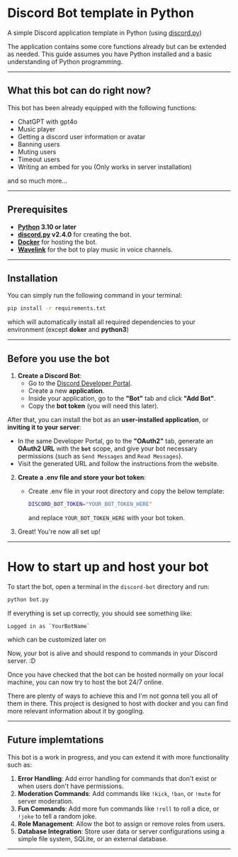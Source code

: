 # Discord Bot template in Python

A simple Discord application template in Python (using [discord.py](https://github.com/Rapptz/discord.py))

The application contains some core functions already but can be extended as needed. This guide assumes you have Python installed and a basic understanding of Python programming.

---

## What this bot can do right now?

This bot has been already equipped with the following functions:
- ChatGPT with gpt4o
- Music player
- Getting a discord user information or avatar
- Banning users
- Muting users
- Timeout users
- Writing an embed for you (Only works in server installation)

and so much more...

---

## Prerequisites

- **[Python](https://www.python.org/downloads/) 3.10 or later**
-  **[discord.py](https://github.com/Rapptz/discord.py) v2.4.0** for creating the bot.
-  **[Docker](https://www.docker.com/)** for hosting the bot.
-  **[Wavelink](https://github.com/PythonistaGuild/Wavelink)** for the bot to play music in voice channels.

---

## Installation

You can simply run the following command in your terminal:
```bash
pip install -r requirements.txt
```
which will automatically install all required dependencies to your environment (except **doker** and **python3**)

---

## Before you use the bot

1. **Create a Discord Bot**:  
   - Go to the [Discord Developer Portal](https://discord.com/developers/applications).
   - Create a new **application**.
   - Inside your application, go to the **"Bot"** tab and click **"Add Bot"**.
   - Copy the **bot token** (you will need this later).

After that, you can install the bot as an **user-installed application**, or **inviting it to your server**: 
   - In the same Developer Portal, go to the **"OAuth2"** tab, generate an **OAuth2 URL** with the **`bot`** scope, and give your bot necessary permissions (such as `Send Messages` and `Read Messages`).
   - Visit the generated URL and follow the instructions from the website.

2. **Create a .env file and store your bot token**:
   - Create .env file in your root directory and copy the below template:
     
     ```bash
     DISCORD_BOT_TOKEN="YOUR_BOT_TOKEN_HERE"
     ```
     and replace `YOUR_BOT_TOKEN_HERE` with your bot token.

3. Great! You're now all set up!

---

# How to start up and host your bot 

To start the bot, open a terminal in the `discord-bot` directory and run:

```bash
python bot.py
```

If everything is set up correctly, you should see something like:

```
Logged in as `YourBotName`
```

which can be customized later on

Now, your bot is alive and should respond to commands in your Discord server. :D

Once you have checked that the bot can be hosted normally on your local machine, you can now try to host the bot 24/7 online.

There are plenty of ways to achieve this and I'm not gonna tell you all of them in there. This project is designed to host with docker and you can find more relevant information about it by googling.

---

## Future implemtations

This bot is a work in progress, and you can extend it with more functionality such as:

1. **Error Handling**: Add error handling for commands that don't exist or when users don't have permissions.
2. **Moderation Commands**: Add commands like `!kick`, `!ban`, or `!mute` for server moderation.
3. **Fun Commands**: Add more fun commands like `!roll` to roll a dice, or `!joke` to tell a random joke.
4. **Role Management**: Allow the bot to assign or remove roles from users.
5. **Database Integration**: Store user data or server configurations using a simple file system, SQLite, or an external database.

---
